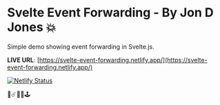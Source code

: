 # Svelte Event Forwarding - By Jon D Jones 💥

Simple demo showing event forwarding in Svelte.js.  

**LIVE URL**: [https://svelte-event-forwarding.netlify.app/](https://svelte-event-forwarding.netlify.app/)

[![Netlify Status](https://api.netlify.com/api/v1/badges/a4f63011-e19f-42f8-8813-bdb684811d9c/deploy-status)](https://app.netlify.com/sites/svelte-event-forwarding/deploys)

👾☄️👻👺🕹️
